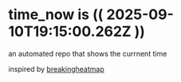 # time_now is (( 2025-09-10T19:15:00.262Z ))

an automated repo that shows the currnent time

inspired by [breakingheatmap](https://github.com/breakingheatmap/breakingheatmap)